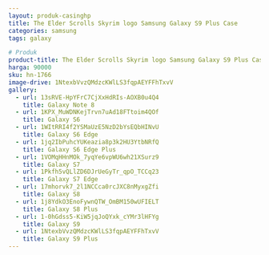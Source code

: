 ```yaml
---
layout: produk-casinghp
title: The Elder Scrolls Skyrim logo Samsung Galaxy S9 Plus Case
categories: samsung
tags: galaxy

# Produk
product-title: The Elder Scrolls Skyrim logo Samsung Galaxy S9 Plus Case
harga: 90000
sku: hn-1766
image-drive: 1NtexbVvzQMdzcKWlLS3fqpAEYFFhTxvV
gallery:
  - url: 13sRVE-HpYFrC7CjXxHdRIs-AOXB0u4Q4
    title: Galaxy Note 8
  - url: 1KPX_MuWDNKejTrvn7uAd18FTtoim4QOf
    title: Galaxy S6
  - url: 1WItRRI4f2YSMaUzE5NzD2bYsEQbHINvU
    title: Galaxy S6 Edge
  - url: 1jq2IbPuhcYUKeazia8p3k2HU3YtbNRfQ
    title: Galaxy S6 Edge Plus
  - url: 1VOMqHHnMOk_7yqYe6vpWU6wh21XSurz9
    title: Galaxy S7
  - url: 1Pkfh5vQLlZD6DJrUeGyTr_qpO_TCCq23
    title: Galaxy S7 Edge
  - url: 17mhorvk7_2l1NCCca0rcJXC8nMyxgZfi
    title: Galaxy S8
  - url: 1j8YdkO3EnoFywnQTW_OmBM150wUFIELT
    title: Galaxy S8 Plus
  - url: 1-0hGdss5-KiW5jqJoQYxk_cYMr3lHFYg
    title: Galaxy S9
  - url: 1NtexbVvzQMdzcKWlLS3fqpAEYFFhTxvV
    title: Galaxy S9 Plus
---
```

